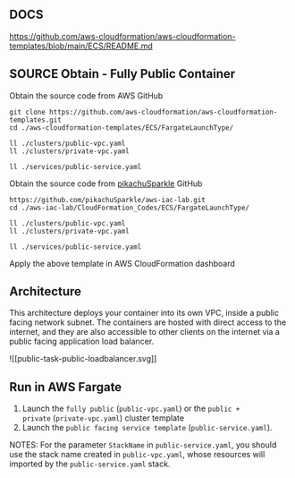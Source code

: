 ## DOCS

https://github.com/aws-cloudformation/aws-cloudformation-templates/blob/main/ECS/README.md

## SOURCE Obtain - Fully Public Container

Obtain the source code from AWS GitHub
```
git clone https://github.com/aws-cloudformation/aws-cloudformation-templates.git
cd ./aws-cloudformation-templates/ECS/FargateLaunchType/

ll ./clusters/public-vpc.yaml
ll ./clusters/private-vpc.yaml

ll ./services/public-service.yaml
```

Obtain the source code from [pikachuSparkle](https://github.com/pikachuSparkle) GitHub
```
https://github.com/pikachuSparkle/aws-iac-lab.git
cd ./aws-iac-lab/CloudFormation_Codes/ECS/FargateLaunchType/

ll ./clusters/public-vpc.yaml
ll ./clusters/private-vpc.yaml

ll ./services/public-service.yaml
```

Apply the above template in AWS CloudFormation dashboard 

## Architecture

This architecture deploys your container into its own VPC, inside a public facing network subnet. The containers are hosted with direct access to the internet, and they are also accessible to other clients on the internet via a public facing application load balancer.

![[public-task-public-loadbalancer.svg]]

## Run in AWS Fargate

1. Launch the `fully public` (`public-vpc.yaml`) or the `public + private` (`private-vpc.yaml`) cluster template
2. Launch the `public facing service template` (`public-service.yaml`).

NOTES:
For the parameter `StackName` in `public-service.yaml`, you should use the stack name created in `public-vpc.yaml`, whose resources will imported by the  `public-service.yaml` stack.
